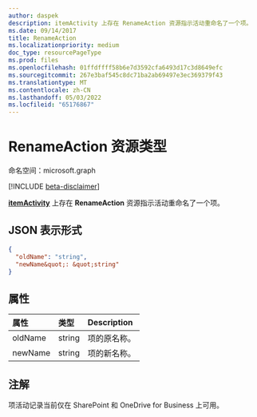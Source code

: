 ```yaml
---
author: daspek
description: itemActivity 上存在 RenameAction 资源指示活动重命名了一个项。
ms.date: 09/14/2017
title: RenameAction
ms.localizationpriority: medium
doc_type: resourcePageType
ms.prod: files
ms.openlocfilehash: 01ffdffff58b6e7d3592cfa6493d17c3d8649efc
ms.sourcegitcommit: 267e3baf545c8dc71ba2ab69497e3ec369379f43
ms.translationtype: MT
ms.contentlocale: zh-CN
ms.lasthandoff: 05/03/2022
ms.locfileid: "65176867"
---
```

# <a name="renameaction-resource-type"></a>RenameAction 资源类型

命名空间：microsoft.graph

[!INCLUDE [beta-disclaimer](../../includes/beta-disclaimer.md)]

[**itemActivity**][activity] 上存在 **RenameAction** 资源指示活动重命名了一个项。

[activity]: itemactivity.md

## <a name="json-representation"></a>JSON 表示形式

<!-- {
  "blockType": "resource",
  "optionalProperties": [ ],
  "@type&quot;: &quot;microsoft.graph.renameAction"
}-->

```json
{
  "oldName": "string",
  "newName&quot;: &quot;string"
}
```

## <a name="properties"></a>属性

| 属性 | 类型   | Description                    |
| :------- | :----- | :----------------------------- |
| oldName  | string | 项的原名称。 |
| newName  | string | 项的新名称。      |

## <a name="remarks"></a>注解

项活动记录当前仅在 SharePoint 和 OneDrive for Business 上可用。

<!--
{
  "type": "#page.annotation",
  "description": "The RenameAction object provides information about an activity that renamed an item.",
  "keywords": "activities,activity,action,rename,renamed",
  "section": "documentation",
  "tocPath": "Resources/RenameAction",
  "suppressions": []
}
-->
